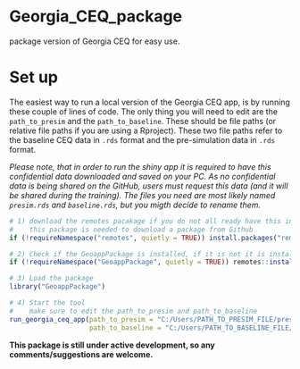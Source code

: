 # Georgia_CEQ_package
package version of Georgia CEQ  for easy use.

# Set up

The easiest way to run a local version of the Georgia CEQ app, is by running these couple of lines of code.
The only thing you will need to edit are the `path_to_presim` and the  `path_to_baseline`. These should be file paths (or relative file paths if you are using a Rproject). These two file paths refer to the baseline CEQ data in `.rds` format and the pre-simulation data in `.rds` format.


_Please note, that in order to run the shiny app it is required to have this confidential data downloaded and saved on your PC. As no confidential data is being shared on the GitHub, users must request this data (and it will be shared during the training). The files you need are most likely named `presim.rds` and `baseline.rds`, but you migth decide to rename them._

```r
# 1) download the remotes pacakage if you do not all ready have this installed.
#    this package is needed to download a package from Github
if (!requireNamespace("remotes", quietly = TRUE)) install.packages("remotes")

# 2) Check if the GeoappPackage is installed, if it is not it is installed from GitHub
if (!requireNamespace("GeoappPackage", quietly = TRUE)) remotes::install_github("wbEPL/Georgia_CEQ_package", force = TRUE, upgrade = FALSE)

# 3) Load the package
library("GeoappPackage")

# 4) Start the tool
#    make sure to edit the path_to_presim and path_to_baseline
run_georgia_ceq_app(path_to_presim = "C:/Users/PATH_TO_PRESIM_FILE/presim.rds",
                    path_to_baseline = "C:/Users/PATH_TO_BASELINE_FILE/baseline.rds")


````
__This package is still under active development, so any comments/suggestions are welcome.__
